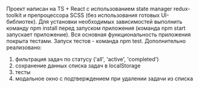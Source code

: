 Проект написан на TS + React с использованием state manager redux-toolkit и препроцессора SCSS (без использования готовых UI-библиотек).
Для установки необходимых зависимостей выполнить команду npm install перед запуском приложения (команда npm start запускает приложение).
Вся основная функциональность приложения покрыта тестами. Запуск тестов - команда npm test.
Дополнительно реализовано:
1) фильтрация задач по статусу ('all', 'active', 'completed')
2) сохранение данных списка задач в localStorage
3) тесты
4) модальное окно с подтверждением при удалении задачи из списка

